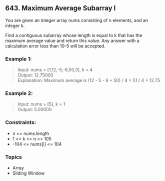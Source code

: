 ## 643. Maximum Average Subarray I
You are given an integer array nums consisting of n elements, and an integer k.

Find a contiguous subarray whose length is equal to k that has the maximum average value and return this value. Any answer with a calculation error less than 10-5 will be accepted.

### Example 1:

> Input: nums = [1,12,-5,-6,50,3], k = 4<br/>
> Output: 12.75000<br/>
> Explanation: Maximum average is (12 - 5 - 6 + 50) / 4 = 51 / 4 = 12.75

### Example 2:

> Input: nums = [5], k = 1<br/>
> Output: 5.00000
 

### Constraints:

- n == nums.length
- 1 <= k <= n <= 105
- -104 <= nums[i] <= 104

### Topics

- Array
- Sliding Window